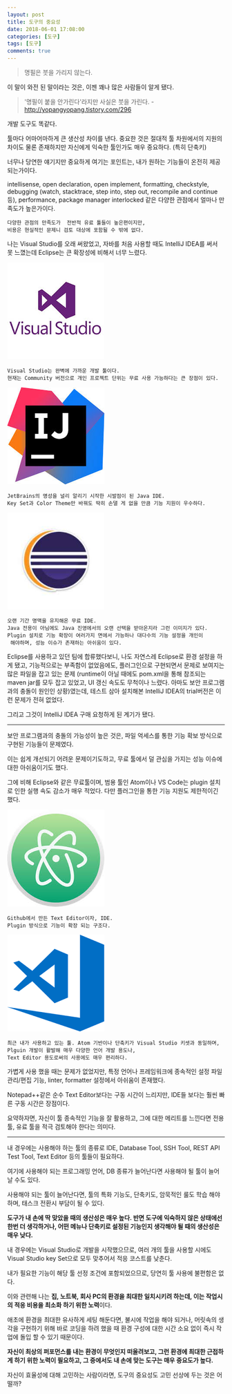 ```yaml
---
layout: post
title: 도구의 중요성
date: 2018-06-01 17:08:00
categories: [도구]
tags: [도구]
comments: true
---
```


>명필은 붓을 가리지 않는다.

이 말이 와전 된 말이라는 것은, 이젠 꽤나 많은 사람들이 알게 됐다.

>'명필이 붙을 안가린다'라지만 사실은 붓을 가린다. - <http://yopangyopang.tistory.com/296>

개발 도구도 똑같다.

툴마다 어마어마하게 큰 생산성 차이를 낸다.
중요한 것은 절대적 툴 차원에서의 지원의 차이도 물론 존재하지만 자신에게 익숙한 툴인가도 매우 중요하다. (특히 단축키)

너무나 당연한 얘기지만 중요하게 여기는 포인트는, 내가 원하는 기능들이 온전히 제공 되는가이다.

intellisense, open declaration, open implement, formatting, checkstyle, debugging (watch, stacktrace, step into, step out, recompile and continue 등), performance, package manager interlocked 같은 다양한 관점에서 얼마나 만족도가 높은가이다.

    다양한 관점의 만족도가  전반적 유료 툴들이 높은편이지만, 
    비용은 현실적인 문제니 검토 대상에 포함될 수 밖에 없다.

나는 Visual Studio를 오래 써왔었고, 자바를 처음 사용할 때도 IntelliJ IDEA를 써서 못 느꼈는데 Eclipse는 큰 확장성에 비해서 너무 느렸다.

![Visual Studio](/images/logo_vs.jpg)
    
    Visual Studio는 완벽에 가까운 개발 툴이다. 
    현재는 Community 버전으로 개인 프로젝트 단위는 무료 사용 가능하다는 큰 장점이 있다.

 ![Intellij IDEA](/images/logo_ij.jpg) 
 
    JetBrains의 명성을 널리 알리기 시작한 시발점이 된 Java IDE.
    Key Set과 Color Theme만 바꿔도 딱히 손댈 게 없을 만큼 기능 지원이 우수하다.

 ![Eclipse](/images/logo_eclipse.jpg)

    오랜 기간 명맥을 유지해온 무료 IDE. 
    Java 전용이 아님에도 Java 진영에서의 오랜 선택을 받아온지라 그런 이미지가 있다.
    Plugin 설치로 기능 확장이 여러가지 면에서 가능하나 대다수의 기능 설정을 개인이
     해야하며, 성능 이슈가 존재하는 아쉬움이 있다.

Eclipse를 사용하고 있던 팀에 합류했다보니, 나도 자연스레 Eclipse로 환경 설정을 하게 됐고, 
기능적으로는 부족함이 없었음에도, 플러그인으로 구현되면서 문제로 보여지는 많은 파일을 잡고 있는 문제 (runtime이 아닐 때에도 pom.xml을 통해 참조되는 maven jar를 모두 잡고 있었고, UI 갱신 속도도 무척이나 느렸다. 아마도 보안 프로그램과의 충돌이 원인인 상황)였는데, 테스트 삼아 설치해본 IntelliJ IDEA의 trial버전은 이런 문제가 전혀 없었다.

그리고 그것이 IntelliJ IDEA 구매 요청하게 된 계기가 됐다.

---

보안 프로그램과의 충돌의 가능성이 높은 것은, 파일 억세스를 통한 기능 확보 방식으로 구현된 기능들이 문제였다.

이는 쉽게 개선되기 어려운 문제이기도하고, 무료 툴에서 덜 관심을 가지는 성능 이슈에 대한 아쉬움이기도 했다.

그에 비해 Eclipse와 같은 무료툴이며, 범용 툴인 Atom이나 VS Code는 plugin 설치로 인한 실행 속도 감소가 매우 적었다.
다만 플러그인을 통한 기능 지원도 제한적이긴 했다.

![Atom](/images/logo_atom.jpg)

    Github에서 만든 Text Editor이자, IDE.
    Plugin 방식으로 기능이 확장 되는 구조다.

![Visual Studio Code](/images/logo_vscode.png)

    최근 내가 사용하고 있는 툴. Atom 기반이나 단축키가 Visual Studio 키셋과 동일하며, 
    Plguin 개발이 활발해 매우 다양한 언어 개발 용도나, 
    Text Editor 용도로써의 사용에도 매우 편리하다.
    

가볍게 사용 했을 때는 문제가 없었지만, 특정 언어나 프레임워크에 종속적인 설정 파일 관리/편집 기능, linter, formatter 설정에서 아쉬움이 존재했다.

Notepad++같은 순수 Text Editor보다는 구동 시간이 느리지만, IDE들 보다는 훨씬 빠른 구동 시간은 장점이다.

요약하자면, 자신이 툴 종속적인 기능을 잘 활용하고, 그에 대한 메리트를 느낀다면 전용툴, 유료 툴을 적극 검토해야 한다는 의미다.

---

내 경우에는 사용해야 하는 툴의 종류로 IDE, Database Tool, SSH Tool, REST API Test Tool, Text Editor 등의 툴들이 필요하다.

여기에 사용해야 되는 프로그래밍 언어, DB 종류가 늘어난다면 사용해야 될 툴이 늘어날 수도 있다.

사용해야 되는 툴이 늘어난다면, 툴의 특화 기능도, 단축키도, 암묵적인 룰도 학습 해야하며, 태스크 전환시 부담이 될 수 있다.

**도구가 내 손에 딱 맞았을 때의 생산성은 매우 높다. 반면 도구에 익숙하지 않은 상태에선 한번 더 생각하거나, 어떤 메뉴나 단축키로 설정된 기능인지 생각해야 될 때의 생산성은 매우 낮다.**

내 경우에는 Visual Studio로 개발을 시작했으므로, 여러 개의 툴을 사용할 시에도 Visual Studio key Set으로 모두 맞추어서 적응 코스트를 낮춘다.

내가 필요한 기능이 해당 툴 선정 조건에 포함되었으므로, 당연히 툴 사용에 불편함은 없다.

이와 관련해 나는 **집, 노트북, 회사 PC의 환경을 최대한 일치시키려 하는데, 이는 작업시의 적응 비용을 최소화 하기 위한 노력**이다.

애초에 환경을 최대한 유사하게 세팅 해둔다면, 불시에 작업을 해야 되거나, 머릿속의 생각을 구현하기 위해 바로 코딩을 하려 했을 때 환경 구성에 대한 시간 소요 없이 즉시 작업에 돌입 할 수 있기 때문이다.

**자신이 최상의 퍼포먼스를 내는 환경이 무엇인지 떠올려보고, 그런 환경에 최대한 근접하게 하기 위한 노력이 필요하고, 그 중에서도 내 손에 맞는 도구는 매우 중요도가 높다.**

자신이 효율성에 대해 고민하는 사람이라면, 도구의 중요성도 고민 선상에 두는 것은 어떨까?